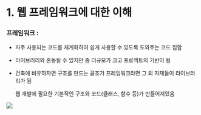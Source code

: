 # 1. 웹 프레임워크에 대한 이해

### 프레임워크 :
- 자주 사용되는 코드를 체계화하여 쉽게 사용할 수 있도록 도와주는 코드 집합
- 라이브러리와 혼동될 수 있지만 좀 더규모가 크고 프로젝트의 기반이 됨
- 건축에 비유하자면 구조를 만드는 골조가 프레임워크라면 그 외 자재들이 라이브러리가 됨

    웹 개발에 필요한 기본적인 구조와 코드(클래스, 함수 등)가 만들어져있음
    
![](https://images.velog.io/images/sh981013s/post/551cd00d-6bc1-499b-9984-d2377e963594/image.png)